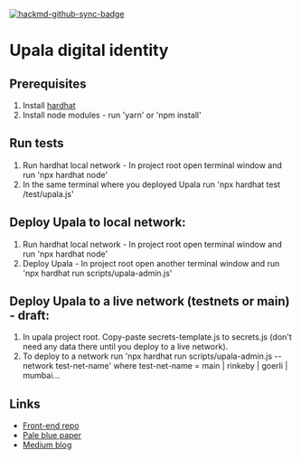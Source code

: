 [![hackmd-github-sync-badge](https://hackmd.io/tHhYT-4QRy-syvNkoBa_ZA/badge)](https://hackmd.io/tHhYT-4QRy-syvNkoBa_ZA)

# Upala digital identity

## Prerequisites

1. Install [hardhat](https://github.com/nomiclabs/buidler)
2. Install node modules - run 'yarn' or 'npm install'

## Run tests

1. Run hardhat local network - In project root open terminal window and run 'npx hardhat node'
2. In the same terminal where you deployed Upala run 'npx hardhat test /test/upala.js'

## Deploy Upala to local network:

1. Run hardhat local network - In project root open terminal window and run 'npx hardhat node'
2. Deploy Upala - In project root open another terminal window and run 'npx hardhat run scripts/upala-admin.js'

## Deploy Upala to a live network (testnets or main) - draft:

1. In upala project root. Copy-paste secrets-template.js to secrets.js (don't need any data there until you deploy to a live network).
2. To deploy to a network run 'npx hardhat run scripts/upala-admin.js --network test-net-name' where test-net-name = main | rinkeby | goerli | mumbai...

## Links

- [Front-end repo](https://github.com/porobov/upala-front)
- [Pale blue paper](https://upala-docs.readthedocs.io/en/latest/)
- [Medium blog](https://medium.com/six-degrees-of-separation/)
